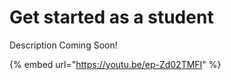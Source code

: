 # Get started as a student

Description Coming Soon!

{% embed url="https://youtu.be/ep-Zd02TMFI" %}



